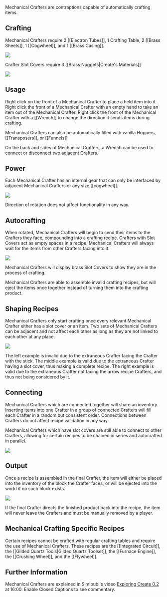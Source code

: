 Mechanical Crafters are contraptions capable of automatically crafting items.

## Crafting

Mechanical Crafters require 2 [[Electron Tubes]], 1 Crafting Table, 2 [[Brass Sheets]], 1 [[Cogwheel]], and 1 [[Brass Casing]].

![](https://i.imgur.com/OysDI0h.png)

Crafter Slot Covers require 3 [[Brass Nuggets|Create's Materials]]

![](https://i.imgur.com/Cknk4XY.png)

## Usage

Right click on the front of a Mechanical Crafter to place a held item into it. Right click the front of a Mechanical Crafter with an empty hand to take an item out of the Mechanical Crafter. Right click the front of the Mechanical Crafter with a [[Wrench]] to change the direction it sends items during crafting.

Mechanical Crafters can also be automatically filled with vanilla Hoppers, [[Transposers]], or [[Funnels]]

On the back and sides of Mechanical Crafters, a Wrench can be used to connect or disconnect two adjacent Crafters.

## Power

Each Mechanical Crafter has an internal gear that can only be interfaced by adjacent Mechanical Crafters or any size [[cogwheel]].

![](https://i.imgur.com/v2CKnmc.png)

Direction of rotation does not affect functionality in any way.

## Autocrafting

When rotated, Mechanical Crafters will begin to send their items to the Crafters they face, compounding into a crafting recipe. Crafters with Slot Covers act as empty spaces in a recipe. Mechanical Crafters will always wait for the items from other Crafters facing into it.

![](https://i.imgur.com/rZZ2Aej.png)

Mechanical Crafters will display brass Slot Covers to show they are in the process of crafting.

Mechanical Crafters are able to assemble invalid crafting recipes, but will eject the items once together instead of turning them into the crafting product.

## Shaping Recipes

Mechanical Crafters only start crafting once every relevant Mechanical Crafter either has a slot cover or an item. Two sets of Mechanical Crafters can be adjacent and not affect each other as long as they are not linked to each other at any place.

![](https://i.imgur.com/oauDUXX.png)

The left example is invalid due to the extraneous Crafter facing the Crafter with the stick. The middle example is valid due to the extraneous Crafter having a slot cover, thus making a complete recipe. The right example is valid due to the extraneous Crafter not facing the arrow recipe Crafters, and thus not being considered by it.

## Connecting

Mechanical Crafters which are connected together will share an inventory. Inserting items into one Crafter in a group of connected Crafters will fill each Crafter in a random but consistent order. Connections between Crafters do not affect recipe validation in any way.

Mechanical Crafters which have slot covers are still able to connect to other Crafters, allowing for certain recipes to be chained in series and autocrafted in parallel.

![](https://i.imgur.com/R9aGbJY.png)

## Output

Once a recipe is assembled in the final Crafter, the item will either be placed into the inventory of the block the Crafter faces, or will be ejected into the world if no such block exists.

![](https://i.imgur.com/2iTEzZO.png)

If the final Crafter directs the finished product back into the recipe, the item will never leave the Crafters and must be manually removed by a player.

## Mechanical Crafting Specific Recipes

Certain recipes cannot be crafted with regular crafting tables and require the use of Mechanical Crafters. These recipes are the [[Integrated Circuit]], the [[Gilded Quartz Tools|Gilded Quartz Toolset]], the [[Furnace Engine]], the [[Crushing Wheel]], and the [[Flywheel]].

## Further Information

Mechanical Crafters are explained in Simibubi's video [Exploring Create 0.2](https://youtu.be/Pbogc_SHeZc?t=960) at 16:00. Enable Closed Captions to see commentary.